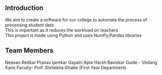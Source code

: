 ## Introduction
We aim to create a software for our college to automate the process of processing student data <br>
This is important as it reduces the workload on teachers <br>
This project is made using Python and uses NumPy,Pandas libraries <br>

## Team Members
Neevan Redkar
Pranav Ijantkar
Gayatri Apte
Harsh Baviskar
Guide - Vedang Kane
Faculty- Prof. Shrilekha Ghatte (First Year Department)


